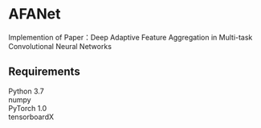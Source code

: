 # AFANet

  Implemention of Paper：Deep Adaptive Feature Aggregation in Multi-task Convolutional Neural Networks
  
## Requirements  

  Python 3.7  
  numpy  
  PyTorch 1.0  
  tensorboardX  

